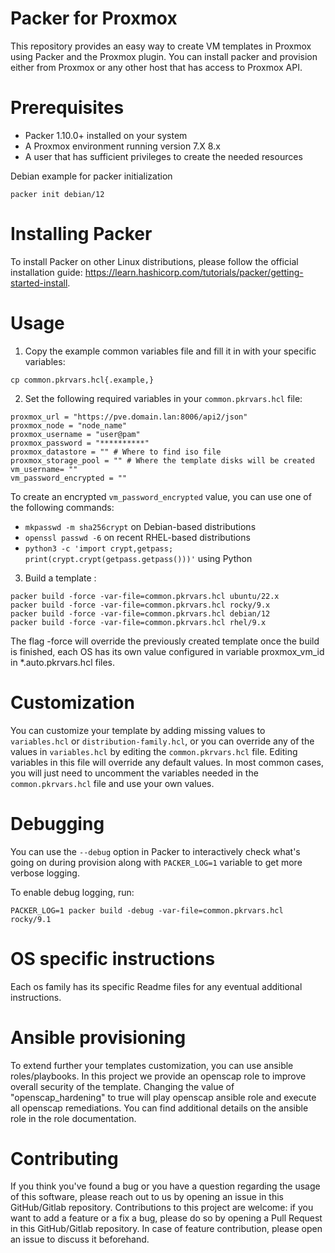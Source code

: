 Packer for Proxmox
===================

This repository provides an easy way to create VM templates in Proxmox using Packer and the Proxmox plugin.
You can install packer and provision either from Proxmox or any other host that has access to Proxmox API.

Prerequisites
=============

- Packer 1.10.0+ installed on your system
- A Proxmox environment running version 7.X 8.x
- A user that has sufficient privileges to create the needed resources

Debian example for packer initialization
```
packer init debian/12
```

Installing Packer
=================

To install Packer on other Linux distributions, please follow the official installation guide: https://learn.hashicorp.com/tutorials/packer/getting-started-install.

Usage
=====

1. Copy the example common variables file and fill it in with your specific variables:

```
cp common.pkrvars.hcl{.example,}

```
2. Set the following required variables in your `common.pkrvars.hcl` file:

```
proxmox_url = "https://pve.domain.lan:8006/api2/json"
proxmox_node = "node_name"
proxmox_username = "user@pam"
proxmox_password = "**********"
proxmox_datastore = "" # Where to find iso file
proxmox_storage_pool = "" # Where the template disks will be created
vm_username= ""
vm_password_encrypted = ""
```

   To create an encrypted `vm_password_encrypted` value, you can use one of the following commands:
   - `mkpasswd -m sha256crypt` on Debian-based distributions
   - `openssl passwd -6` on recent RHEL-based distributions
   - `python3 -c 'import crypt,getpass; print(crypt.crypt(getpass.getpass()))'` using Python

3. Build a template :

```
packer build -force -var-file=common.pkrvars.hcl ubuntu/22.x
packer build -force -var-file=common.pkrvars.hcl rocky/9.x
packer build -force -var-file=common.pkrvars.hcl debian/12
packer build -force -var-file=common.pkrvars.hcl rhel/9.x
```
The flag -force will override the previously created template once the build is finished, each OS has its own value configured in variable proxmox_vm_id in *.auto.pkrvars.hcl files.

Customization
=============

You can customize your template by adding missing values to `variables.hcl` or `distribution-family.hcl`, or you can override any of the values in `variables.hcl` by editing the `common.pkrvars.hcl` file.
Editing variables in this file will override any default values.
In most common cases, you will just need to uncomment the variables needed in the `common.pkrvars.hcl` file and use your own values.


Debugging
=========

You can use the `--debug` option in Packer to interactively check what's going on during provision along with `PACKER_LOG=1` variable to get more verbose logging.

To enable debug logging, run:

```
PACKER_LOG=1 packer build -debug -var-file=common.pkrvars.hcl rocky/9.1
```

OS specific instructions
========================

Each os family has its specific Readme files for any eventual additional instructions.

Ansible provisioning
====================

To extend further your templates customization, you can use ansible roles/playbooks. In this project we provide an openscap role to improve overall security of the template.
Changing the value of "openscap_hardening" to true will play openscap ansible role and execute all openscap remediations.
You can find additional details on the ansible role in the role documentation.

Contributing
============

If you think you've found a bug or you have a question regarding the usage of this software, please reach out to us by opening an issue in this GitHub/Gitlab repository.
Contributions to this project are welcome: if you want to add a feature or a fix a bug, please do so by opening a Pull Request in this GitHub/Gitlab repository.
In case of feature contribution, please open an issue to discuss it beforehand.

